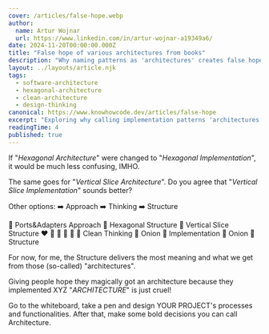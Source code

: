 ```yaml
---
cover: /articles/false-hope.webp
author:
  name: Artur Wojnar
  url: https://www.linkedin.com/in/artur-wojnar-a19349a6/
date: 2024-11-20T00:00:00.000Z
title: "False hope of various architectures from books"
description: "Why naming patterns as 'architectures' creates false hope. Learn the difference between implementation patterns and true software architecture."
layout: ../layouts/article.njk
tags:
  - software-architecture
  - hexagonal-architecture
  - clean-architecture
  - design-thinking
canonical: https://www.knowhowcode.dev/articles/false-hope
excerpt: "Exploring why calling implementation patterns 'architectures' misleads developers and how to approach true architectural design"
readingTime: 4
published: true
---
```


If "_Hexagonal Architecture_" were changed to "_Hexagonal Implementation_", it would be much less confusing, IMHO.

The same goes for "_Vertical Slice Architecture_". Do you agree that "_Vertical Slice Implementation_" sounds better?

Other options:
➡️ Approach
➡️ Thinking
➡️ Structure

🤔 Ports&Adapters Approach
🤔 Hexagonal Structure
🤔 Vertical Slice Structure ❤️ 🩷 🧡 💛 💚 
🤔 Clean Thinking
🤔 Onion 🧅 Implementation
🤔 Onion 🧅 Structure

For now, for me, the Structure delivers the most meaning and what we get from those (so-called) "architectures".

Giving people hope they magically got an architecture because they implemented XYZ "_ARCHITECTURE_" is just cruel!

Go to the whiteboard, take a pen and design YOUR PROJECT's processes and functionalities. After that, make some bold decisions you can call Architecture.

<img class="article-image" src="/articles/false-hope.webp" alt="" loading="eager" fetchpriority="high" />
